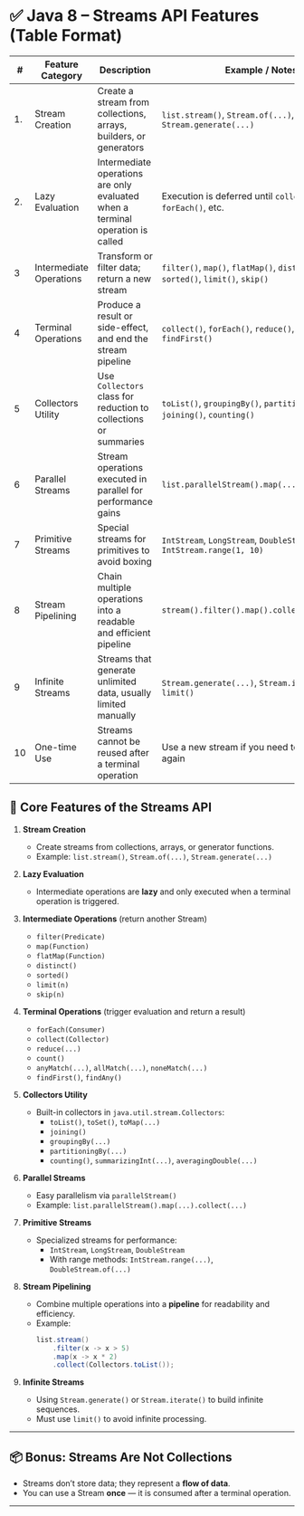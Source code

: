 # ✅ Java 8 – Streams API Features (Table Format)

| #  | Feature Category          | Description                                                                                  | Example / Notes                                                                 |
|----|---------------------------|----------------------------------------------------------------------------------------------|----------------------------------------------------------------------------------|
| 1. | Stream Creation           | Create a stream from collections, arrays, builders, or generators                           | `list.stream()`, `Stream.of(...)`, `Stream.generate(...)`                        |
| 2. | Lazy Evaluation           | Intermediate operations are only evaluated when a terminal operation is called              | Execution is deferred until `collect()`, `forEach()`, etc.                      |
| 3  | Intermediate Operations   | Transform or filter data; return a new stream                                                | `filter()`, `map()`, `flatMap()`, `distinct()`, `sorted()`, `limit()`, `skip()` |
| 4  | Terminal Operations       | Produce a result or side-effect, and end the stream pipeline                                | `collect()`, `forEach()`, `reduce()`, `count()`, `findFirst()`                  |
| 5  | Collectors Utility        | Use `Collectors` class for reduction to collections or summaries                            | `toList()`, `groupingBy()`, `partitioningBy()`, `joining()`, `counting()`       |
| 6  | Parallel Streams          | Stream operations executed in parallel for performance gains                                | `list.parallelStream().map(...).collect(...)`                                   |
| 7  | Primitive Streams         | Special streams for primitives to avoid boxing                                               | `IntStream`, `LongStream`, `DoubleStream`, `IntStream.range(1, 10)`             |
| 8  | Stream Pipelining         | Chain multiple operations into a readable and efficient pipeline                            | `stream().filter().map().collect(...)`                                          |
| 9  | Infinite Streams          | Streams that generate unlimited data, usually limited manually                              | `Stream.generate(...)`, `Stream.iterate(...)` + `limit()`                       |
| 10 | One-time Use              | Streams cannot be reused after a terminal operation                                          | Use a new stream if you need to process again                                   |




## 🔹 Core Features of the Streams API

1. **Stream Creation**
    - Create streams from collections, arrays, or generator functions.
    - Example: `list.stream()`, `Stream.of(...)`, `Stream.generate(...)`

2. **Lazy Evaluation**
    - Intermediate operations are **lazy** and only executed when a terminal operation is triggered.

3. **Intermediate Operations** (return another Stream)
    - `filter(Predicate)`
    - `map(Function)`
    - `flatMap(Function)`
    - `distinct()`
    - `sorted()`
    - `limit(n)`
    - `skip(n)`

4. **Terminal Operations** (trigger evaluation and return a result)
    - `forEach(Consumer)`
    - `collect(Collector)`
    - `reduce(...)`
    - `count()`
    - `anyMatch(...)`, `allMatch(...)`, `noneMatch(...)`
    - `findFirst()`, `findAny()`

5. **Collectors Utility**
    - Built-in collectors in `java.util.stream.Collectors`:
        - `toList()`, `toSet()`, `toMap(...)`
        - `joining()`
        - `groupingBy(...)`
        - `partitioningBy(...)`
        - `counting()`, `summarizingInt(...)`, `averagingDouble(...)`

6. **Parallel Streams**
    - Easy parallelism via `parallelStream()`
    - Example: `list.parallelStream().map(...).collect(...)`

7. **Primitive Streams**
    - Specialized streams for performance:
        - `IntStream`, `LongStream`, `DoubleStream`
        - With range methods: `IntStream.range(...)`, `DoubleStream.of(...)`

8. **Stream Pipelining**
    - Combine multiple operations into a **pipeline** for readability and efficiency.
    - Example:
      ```java
      list.stream()
          .filter(x -> x > 5)
          .map(x -> x * 2)
          .collect(Collectors.toList());
      ```

9. **Infinite Streams**
    - Using `Stream.generate()` or `Stream.iterate()` to build infinite sequences.
    - Must use `limit()` to avoid infinite processing.

---

## 📦 Bonus: Streams Are Not Collections
- Streams don’t store data; they represent a **flow of data**.
- You can use a Stream **once** — it is consumed after a terminal operation.

---

